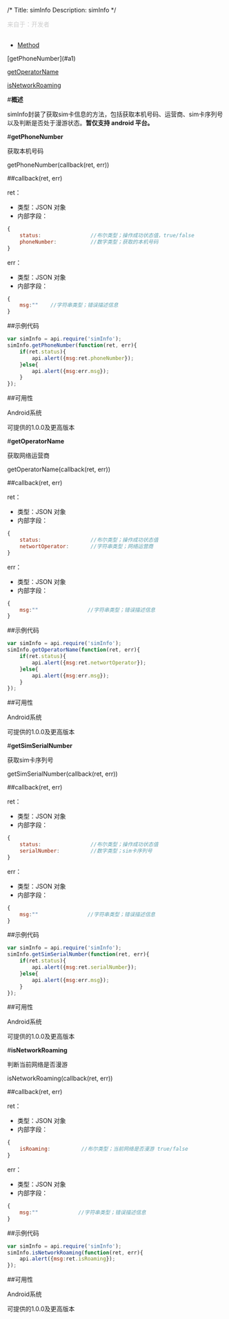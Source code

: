 /*
Title: simInfo
Description: simInfo
*/

<p style="color: #ccc;margin-bottom: 30px;">来自于：开发者</p>

<ul id="tab" class="clearfix">
	<li class="active"><a href="#method-content">Method</a></li>
	
</ul>
<div id="method-content">

<div class="outline">
[getPhoneNumber](#a1)

[getOperatorName](#a2)

[isNetworkRoaming](#a3)

</div>

#**概述**

simInfo封装了获取sim卡信息的方法，包括获取本机号码、运营商、sim卡序列号以及判断是否处于漫游状态。**暂仅支持 android 平台。**


#**getPhoneNumber**<div id="a1"></div>

获取本机号码

getPhoneNumber(callback(ret, err))

##callback(ret, err)

ret：

- 类型：JSON 对象
- 内部字段：

```js
{
	status:                //布尔类型；操作成功状态值，true/false
	phoneNumber:           //数字类型；获取的本机号码
}
```

err：

- 类型：JSON 对象
- 内部字段：

```js
{
    msg:""    //字符串类型；错误描述信息
}
```

##示例代码

```js
var simInfo = api.require('simInfo');
simInfo.getPhoneNumber(function(ret, err){
	if(ret.status){
		api.alert({msg:ret.phoneNumber});
	}else{
		api.alert({msg:err.msg});
	}
});
```

##可用性

Android系统

可提供的1.0.0及更高版本

#**getOperatorName**<div id="a1"></div>

获取网络运营商

getOperatorName(callback(ret, err))

##callback(ret, err)

ret：

- 类型：JSON 对象
- 内部字段：

```js
{
	status:                //布尔类型；操作成功状态值
	networtOperator:       //字符串类型；网络运营商
}
```

err：

- 类型：JSON 对象
- 内部字段：

```js
{
    msg:""                //字符串类型；错误描述信息
}
```

##示例代码

```js
var simInfo = api.require('simInfo');
simInfo.getOperatorName(function(ret, err){
	if(ret.status){
		api.alert({msg:ret.networtOperator});
	}else{
		api.alert({msg:err.msg});
	}
});
```

##可用性

Android系统

可提供的1.0.0及更高版本

#**getSimSerialNumber**<div id="a2"></div>

获取sim卡序列号

getSimSerialNumber(callback(ret, err))

##callback(ret, err)

ret：

- 类型：JSON 对象
- 内部字段：

```js
{
	status:                //布尔类型；操作成功状态值
	serialNumber:          //数字类型；sim卡序列号
}
```

err：

- 类型：JSON 对象
- 内部字段：

```js
{
    msg:""                //字符串类型；错误描述信息
}
```

##示例代码

```js
var simInfo = api.require('simInfo');
simInfo.getSimSerialNumber(function(ret, err){
	if(ret.status){
		api.alert({msg:ret.serialNumber});
	}else{
		api.alert({msg:err.msg});
	}
});
```

##可用性

Android系统

可提供的1.0.0及更高版本


#**isNetworkRoaming**<div id="a3"></div>

判断当前网络是否漫游

isNetworkRoaming(callback(ret, err))

##callback(ret, err)

ret：

- 类型：JSON 对象
- 内部字段：

```js
{
	isRoaming:          //布尔类型；当前网络是否漫游 true/false
}
```

err：

- 类型：JSON 对象
- 内部字段：

```js
{
    msg:""             //字符串类型；错误描述信息
}
```

##示例代码

```js
var simInfo = api.require('simInfo');
simInfo.isNetworkRoaming(function(ret, err){
	api.alert({msg:ret.isRoaming});
});
```

##可用性

Android系统

可提供的1.0.0及更高版本